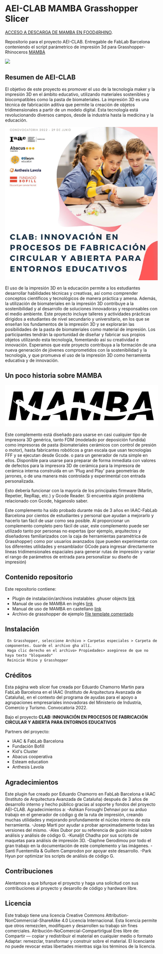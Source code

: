 # AEI-CLAB MAMBA Grasshopper Slicer

[ACCESO A DESCARGA DE MAMBA EN FOOD4RHINO](https://www.food4rhino.com/en/app/mamba).

Repositorio para el proyecto AEI-CLAB. Entregable de FabLab Barcelona conteniendo el script parámetrico de impresión 3d para Grasshopper-Rhinoceros [MAMBA](https://www.food4rhino.com/en/app/mamba)

![](img/MambaImage.png)

## Resumen de AEI-CLAB

El objetivo de este proyecto es promover el uso de la tecnología maker y la impresión 3D en el ámbito educativo, utilizando materiales sostenibles y biocompatibles como la pasta de biomateriales.
La impresión 3D es una técnica de fabricación aditiva que permite la creación de objetos tridimensionales a partir de un modelo digital. Esta tecnología está revolucionando diversos campos, desde la industria hasta la medicina y la educación.

![](img/logo.jpg)

El uso de la impresión 3D en la educación permite a los estudiantes desarrollar habilidades técnicas y creativas, así como comprender conceptos científicos y tecnológicos de manera práctica y amena. Además, la utilización de biomateriales en la impresión 3D contribuye a la sostenibilidad y al desarrollo de soluciones innovadoras y responsables con el medio ambiente.
Este proyecto incluye talleres y actividades prácticas dirigidos a estudiantes de nivel secundario y universitario, en los que se enseñan los fundamentos de la impresión 3D y se explorarán las posibilidades de la pasta de biomateriales como material de impresión. Los participantes tendrán la oportunidad de diseñar y fabricar sus propios objetos utilizando esta tecnología, fomentando así su creatividad e innovación.
Esperamos que este proyecto contribuya a la formación de una nueva generación de jóvenes comprometidos con la sostenibilidad y la tecnología, y que promueva el uso de la impresión 3D como herramienta educativa y de innovación.

## Un poco historia sobre MAMBA

![](img/Logo.png)

Este complemento está diseñado para usarse en casi cualquier tipo de impresora 3D genérica, tanto FDM (modelado por deposición fundida) como impresoras de pasta (biomateriales cerámicos con control de presión o motor), hasta fabricantes robóticos a gran escala que usan tecnologías FFF y se ejecutan desde Gcode. o para un generador de ruta simple en ellos.
Disponible para usarse para preparar de forma inmediata con valores de defectos para la impresora 3D de cerámica para la impresora de cerámica interna construida en un 'Plug and Play' para geometrías de jarrones, o de una manera más controlada y experimental con entrada personalizada.

Esto debería funcionar con la mayoría de los principales firmware (Marlin, Repetier, RepRap, etc.) y Gcode Reader. Si encuentra algún problema relacionado con Gcode, háganoslo saber.

Este complemento ha sido probado durante más de 3 años en IAAC-FabLab Barcelona por cientos de estudiantes y personal que ayudan a mejorarlo y hacerlo tan fácil de usar como sea posible. Al proporcionar un complemento completo pero fácil de usar, este complemento puede ser utilizado tanto por personas no expertas (por ejemplo, arquitectos y diseñadores familiarizados con la caja de herramientas paramétrica de Grasshopper) como por usuarios avanzados (que pueden experimentar con los diferentes utilidades y ensamblador GCode para ingresar directamente líneas tridimensionales espaciales para generar rutas de impresión y variar el rango de parámetros de entrada para personalizar su diseño de impresión)

## Contenido repositorio

Este repositorio contiene:

- Plugin de instalación/archivos instalables .ghuser objects [link](MambaV7.9.zip)
- Manual de uso de MAMBA en inglés [link](MambaManual-english.pdf)
- Manual de uso de MAMBA en castellano  [link](MambaManual-spanish.pdf)
- Archivo de grasshopper de ejemplo [file template comentado](ExampleFile7.9.zip)

## Instalación

     En Grasshopper, seleccione Archivo > Carpetas especiales > Carpeta de componentes. Guarde el archivo gha allí.
     Haga clic derecho en el archivo> Propiedades> asegúrese de que no haya texto "bloqueado"
     Reinicie Rhino y Grasshopper

## Créditos

Esta página web slicer fue creada por Eduardo Chamorro Martin para FabLab Barcelona en el IAAC (Instituto de Arquitectura Avanzada de Cataluña), en el contexto del programa de ayudas para el apoyo a agrupaciones empresariales innovadoras del Ministerio de Industria, Comercio y Turismo. Convocatoria 2022.

Bajo el proyecto **CLAB: INNOVACIÓN EN PROCESOS DE FABRICACIÓN CIRCULAR Y ABIERTA PARA ENTORNOS EDUCATIVOS**

Partners del proyecto:

- IAAC & FabLab Barcelona
- Fundación Bofill  
- Kid's Cluster
- Abacus cooperativa
- Esteam education
- Anthesis Lavola


## Agradecimientos

Este plugin fue creado por Eduardo Chamorro en FabLab Barcelona e IAAC (Instituto de Arquitectura Avanzada de Cataluña) después de 3 años de desarrollo interno y hecho público gracias al soporte y fondos del proyecto AEI-CLAB.
Agradecimientos a:
     -Ashkan Foroughi Dehnavi por su arduo trabajo en el generador de código g de la ruta de impresión, creando muchas utilidades y mejorando profundamente el núcleo interno de esta herramienta.
     -Josep Marti por ayudar a probar aproximadamente todas las versiones del mismo.
     -Alex Dubor por su referencia de guión inicial sobre análisis y análisis de código G.
     -Kunaljit Chadha por sus scripts de maquetas para análisis de impresión 3D.
     -Daphne Gerodimou por todo el gran trabajo en la documentación de este complemento y las imágenes.
     -Santi Fuentemilla & Guillem Camprodon por apoyar este desarrollo.
     -Park Hyun por optimizar los scripts de análisis de código G.


## Contribuciones

Alentamos a que bifurque el proyecto y haga una solicitud con sus contribuciones al proyecto y desarollo de código y hardware libre.

## Licencia

Este trabajo tiene una licencia Creative Commons Attribution-NonCommercial-ShareAlike
4.0 Licencia Internacional.
Esta licencia permite que otros remezclen, modifiquen y desarrollen su trabajo sin fines comerciales.
Atribución-NoComercial-CompartirIgual
Eres libre de:
Compartir — copiar y redistribuir el material en cualquier medio o formato
Adaptar: remezclar, transformar y construir sobre el material.
El licenciante no puede revocar estas libertades mientras siga los términos de la licencia.
